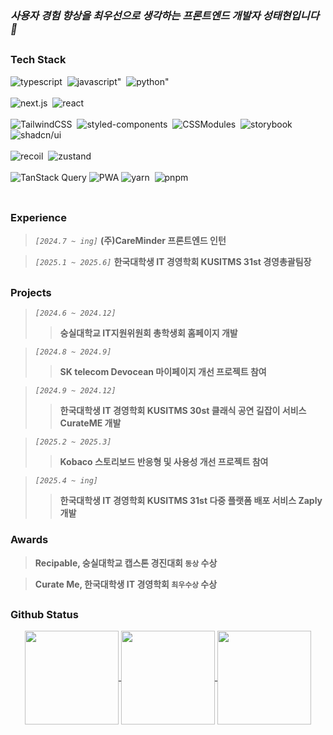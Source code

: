 ### *사용자 경험 향상을 최우선으로 생각하는 프론트엔드 개발자 성태현입니다 👋*
##

### **Tech Stack**
<div align='left'>
	<img src="https://img.shields.io/badge/typescript-%253178C6.svg?logo=typescript&logoColor=%23FFFFFF&color=%233178C6" alt="typescript" />&nbsp;
	<img src="https://img.shields.io/badge/javascript-%25F7DF1E.svg?logo=javascript&logoColor=%23FFFFFF&color=%23F7DF1E" alt=javascript" />&nbsp;
	<img src="https://img.shields.io/badge/python-%253776AB.svg?logo=python&logoColor=%23FFFFFF&color=%233776AB" alt=python" />
</div>
<br/>
<div align='left'>
	<img src="https://img.shields.io/badge/nextjs-%252320232a.svg?logo=nextdotjs&color=%23000000" alt="next.js" />&nbsp;
	<img src="https://img.shields.io/badge/react-%2561DAFB.svg?logo=react&color=%23000000" alt="react" />
</div>
<br/>
<div align='left'>
	<img src="https://img.shields.io/badge/tailwindCSS-%253178C6.svg?logo=tailwindCSS&logoColor=%23FFFFFF&color=%2306B6D4" alt="TailwindCSS" />&nbsp;
	<img src="https://img.shields.io/badge/Styledcomponents-%25DB7093.svg?logo=styled-components&logoColor=%23FFFFFF&color=%2306B6D4" alt="styled-components" />&nbsp;
	<img src="https://img.shields.io/badge/CSSModule-%25F43059.svg?logo=CSSWizardry&logoColor=%23FFFFFF&color=%23F43059" alt="CSSModules" />&nbsp;
	<img src="https://img.shields.io/badge/stroybook-%25FF4785.svg?logo=Storybook&logoColor=%23FFFFFF&color=%23FF4785" alt="storybook" />&nbsp;
	<img src="https://img.shields.io/badge/shadcn%2Fui-%253178C6.svg?logo=shadcn%2Fui&logoColor=%23FFFFFF&color=%23000000" alt="shadcn/ui" />
</div>
<br/>
<div align='left'>
	<img src="https://img.shields.io/badge/recoil-%253578E5.svg?logo=Recoil&logoColor=%23FFFFFF&color=%233578E5" alt="recoil" />&nbsp;
	<img src="https://img.shields.io/badge/zustand-%251c1c1c.svg?logo=zustand&color=%231c1c1c" alt="zustand" />
</div>
<br/>
<div align='left'>
	<img src="https://img.shields.io/badge/TanStack%20Query-%253178C6.svg?logo=React%20Query&logoColor=%23FFFFFF&color=%23FF4154" alt="TanStack Query" />
	<img src="https://img.shields.io/badge/PWA-%253178C6.svg?logo=PWA&logoColor=%23FFFFFF&color=%235A0FC8" alt="PWA" />
	<img src="https://img.shields.io/badge/yarn-%252C8EBB.svg?logo=yarn&logoColor=%23FFFFFF&color=%232C8EBB" alt="yarn" />&nbsp;	
	<img src="https://img.shields.io/badge/pnpm-%253178C6.svg?logo=pnpm&logoColor=%23FFFFFF&color=%23F69220" alt="pnpm" />
</div>
<br/>

##

### **Experience**
> *`[2024.7 ~ ing]`* **(주)CareMinder 프론트엔드 인턴**

> *`[2025.1 ~ 2025.6]`* **한국대학생 IT 경영학회 KUSITMS 31st 경영총괄팀장**

##

### **Projects**
> *`[2024.6 ~ 2024.12]`* 
>> **숭실대학교 IT지원위원회 총학생회 홈페이지 개발**

> *`[2024.8 ~ 2024.9]`*
>> **SK telecom Devocean 마이페이지 개선 프로젝트 참여**

> *`[2024.9 ~ 2024.12]`*
>> **한국대학생 IT 경영학회 KUSITMS 30st 클래식 공연 길잡이 서비스 CurateME 개발**

> *`[2025.2 ~ 2025.3]`*
>> **Kobaco 스토리보드 반응형 및 사용성 개선 프로젝트 참여**

> *`[2025.4 ~ ing]`*
>> **한국대학생 IT 경영학회 KUSITMS 31st 다중 플랫폼 배포 서비스 Zaply 개발**

### **Awards**
> **Recipable, 숭실대학교 캡스톤 경진대회 `동상` 수상**

> **Curate Me, 한국대학생 IT 경영학회 `최우수상` 수상**

##

### **Github Status**
<div align='center'>
	<div>
		<a href="https://github.com/anuraghazra/github-readme-stats">
			<img height=150 align="center" height=150 src="https://github-readme-stats.vercel.app/api?username=dvp-tae&theme=vue&show_icons=true" />
		</a>
		<a href="https://github.com/dvp-tae">
			<img height=150 align='center' src="https://github-readme-stats.vercel.app/api/top-langs/?username=dvp-tae&exclude_repo=dkssud8150.github.io&layout=compact&theme=vue" />
		</a>
		<a href="https://github.com/devxb/gitanimals">
			<img height=150 align="center" src="https://render.gitanimals.org/farms/dvp-tae"/>
		</a>
	</div>
</div>

